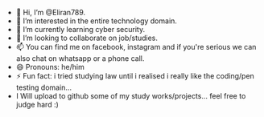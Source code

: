 - 👋 Hi, I’m @Eliran789.
- 👀 I’m interested in the entire technology domain. 
- 🌱 I’m currently learning cyber security.
- 💞️ I’m looking to collaborate on job/studies.
- 📫 You can find me on facebook, instagram and if you're serious we can also chat on whatsapp or a phone call.
- 😄 Pronouns: he/him
- ⚡ Fun fact: i tried studying law until i realised i really like the coding/pen testing domain...
- I Will upload to github some of my study works/projects... feel free to judge hard :)

<!---
Eliran789/Eliran789 is a ✨ special ✨ repository because its `README.md` (this file) appears on your GitHub profile.
You can click the Preview link to take a look at your changes.
--->
